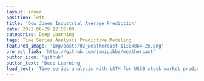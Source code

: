 ```yaml
---
layout: inner
position: left
title: 'Dow Jones Industrial Average Prediction'
date: 2022-06-29 12:56:00
categories: Deep Learning
tags: Time Series Analysis Predictive Modeling
featured_image: 'img/posts/02_weathercast-1130x864-2x.png'
project_link: 'http://github.com/jamigibbs/weathercast'
button_icon: 'github'
button_text: 'Deep Learning'
lead_text: 'Time series analysis with LSTM for US30 stock market prediction using RMSE evaluation.'
---
```

